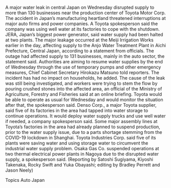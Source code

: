 A major water leak in central Japan on Wednesday disrupted supply to more than 130 businesses near the production center of Toyota Motor Corp.
The accident in Japan’s manufacturing heartland threatened interruptions at major auto firms and power companies.
A Toyota spokesperson said the company was using well water at its factories to cope with the shutdown. JERA, Japan’s biggest power generator, said water supply had been halted at two plants.
The major leakage occurred at the Meiji Irrigation Works earlier in the day, affecting supply to the Anjo Water Treatment Plant in Aichi Prefecture, Central Japan, according to a statement from officials. The outage had affected supply to 131 businesses, mainly in the auto sector, the statement said.
Authorities are aiming to resume water supplies by the end of Wednesday through the use of temporary pumps and other emergency measures, Chief Cabinet Secretary Hirokazu Matsuno told reporters.
The incident has had no impact on households, he added.
The cause of the leak was still being investigated, and workers were trying to stem the flow by pouring crushed stones into the affected area, an official of the Ministry of Agriculture, Forestry and Fisheries said at an online briefing.
Toyota would be able to operate as usual for Wednesday and would monitor the situation after that, the spokesperson said.
Denso Corp., a major Toyota supplier, said five of its factories in the area had tapped into water storage to continue operations. It would deploy water supply trucks and use well water if needed, a company spokesperson said.
Some major assembly lines at Toyota’s factories in the area had already planned to suspend production, prior to the water supply issue, due to a parts shortage stemming from the COVID-19 lockdown in Shanghai.
Toyota Industries Corp. said five of its plants were saving water and using storage water to circumvent the industrial water supply problem.
Osaka Gas Co. suspended operations at two thermal electrical power plants in Nagoya due to the disrupted water supply, a spokesperson said.
(Reporting by Satoshi Sugiyama, Kiyoshi Takenaka, Rocky Swift and Yuka Obayashi; editing by Bradley Perrett and Jason Neely)

Topics
Auto
Japan
